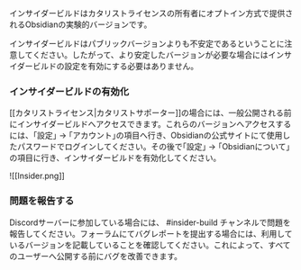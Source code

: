 インサイダービルドはカタリストライセンスの所有者にオプトイン方式で提供されるObsidianの実験的バージョンです。

インサイダービルドはパブリックバージョンよりも不安定であるということに注意してください。したがって、より安定したバージョンが必要な場合にはインサイダービルドの設定を有効にする必要はありません。

### インサイダービルドの有効化

[[カタリストライセンス|カタリストサポーター]]の場合には、一般公開される前にインサイダービルドへアクセスできます。これらのバージョンへアクセスするには、｢設定｣ → ｢アカウント｣の項目へ行き、Obsidianの公式サイトにて使用したパスワードでログインしてください。その後で｢設定｣ → ｢Obsidianについて｣の項目に行き、インサイダービルドを有効化してください。

![[Insider.png]]

### 問題を報告する

Discordサーバーに参加している場合には、 #insider-build チャンネルで問題を報告してください。フォーラムにてバグレポートを提出する場合には、利用しているバージョンを記載していることを確認してください。これによって、すべてのユーザーへ公開する前にバグを改善できます。